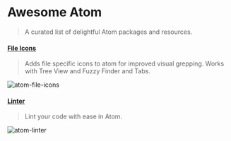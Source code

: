 # Awesome Atom
> A curated list of delightful Atom packages and resources.

#### [File Icons](https://atom.io/packages/file-icons)
> Adds file specific icons to atom for improved visual grepping. Works with Tree View and Fuzzy Finder and Tabs.

![atom-file-icons](https://raw.githubusercontent.com/DanBrooker/file-icons/master/file-icons.png)

#### [Linter](https://atom.io/packages/linter)
> Lint your code with ease in Atom.

![atom-linter](https://raw.githubusercontent.com/AtomLinter/Linter/master/inline-comments.gif)
